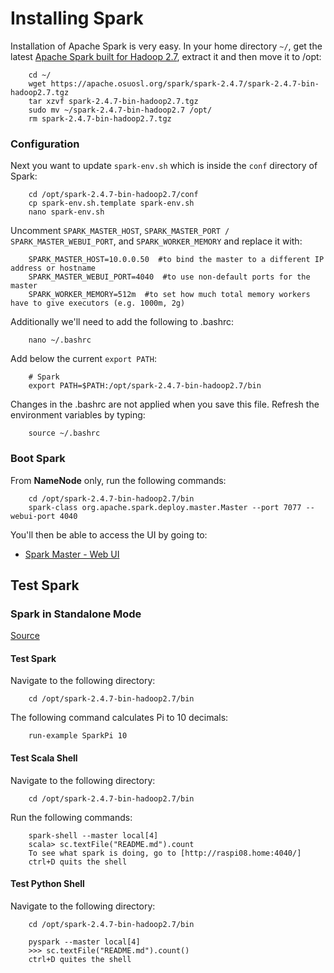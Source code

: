 # Installing Spark

Installation of Apache Spark is very easy. In your home directory `~/`, get the latest [Apache Spark built for Hadoop 2.7](https://spark.apache.org/downloads.html), extract it and then move it to /opt:
```console
    cd ~/
    wget https://apache.osuosl.org/spark/spark-2.4.7/spark-2.4.7-bin-hadoop2.7.tgz
    tar xzvf spark-2.4.7-bin-hadoop2.7.tgz
    sudo mv ~/spark-2.4.7-bin-hadoop2.7 /opt/
    rm spark-2.4.7-bin-hadoop2.7.tgz
```

### Configuration

Next you want to update `spark-env.sh` which is inside the `conf` directory of Spark:
```console
    cd /opt/spark-2.4.7-bin-hadoop2.7/conf
    cp spark-env.sh.template spark-env.sh
    nano spark-env.sh
```

Uncomment `SPARK_MASTER_HOST`, `SPARK_MASTER_PORT / SPARK_MASTER_WEBUI_PORT`, and `SPARK_WORKER_MEMORY` and replace it with:

```console
    SPARK_MASTER_HOST=10.0.0.50  #to bind the master to a different IP address or hostname
    SPARK_MASTER_WEBUI_PORT=4040  #to use non-default ports for the master
    SPARK_WORKER_MEMORY=512m  #to set how much total memory workers have to give executors (e.g. 1000m, 2g)
```

Additionally we'll need to add the following to .bashrc:
```console
    nano ~/.bashrc
```

Add below the current `export PATH`:
```console
    # Spark
    export PATH=$PATH:/opt/spark-2.4.7-bin-hadoop2.7/bin
```

Changes in the .bashrc are not applied when you save this file. Refresh the environment variables by typing:
```console
    source ~/.bashrc
```

### Boot Spark

From **NameNode** only, run the following commands:
```console
    cd /opt/spark-2.4.7-bin-hadoop2.7/bin
    spark-class org.apache.spark.deploy.master.Master --port 7077 --webui-port 4040
```

You'll then be able to access the UI by going to:

- [Spark Master - Web UI](http://192.168.1.58:4040/)


## Test Spark

### Spark in Standalone Mode

[Source](https://gist.github.com/datalove/5dbb69936d7284601f3e)

#### Test Spark

Navigate to the following directory:
```console
    cd /opt/spark-2.4.7-bin-hadoop2.7/bin
```

The following command calculates Pi to 10 decimals:
```console
    run-example SparkPi 10
```

#### Test Scala Shell

Navigate to the following directory:
```console
    cd /opt/spark-2.4.7-bin-hadoop2.7/bin
```

Run the following commands:
```console
    spark-shell --master local[4]
    scala> sc.textFile("README.md").count
    To see what spark is doing, go to [http://raspi08.home:4040/]
    ctrl+D quits the shell
```

#### Test Python Shell

Navigate to the following directory:
```console
    cd /opt/spark-2.4.7-bin-hadoop2.7/bin

    pyspark --master local[4]
    >>> sc.textFile("README.md").count()
    ctrl+D quites the shell
```
